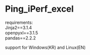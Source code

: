 # Ping_iPerf_excel

requirements:  
Jinja2==3.1.4  
openpyxl==3.1.5  
pandas==2.2.2

support for Windows(KR) and Linux(EN)
